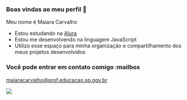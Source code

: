 ### Boas vindas ao meu perfil 💙

Meu nome é Maiara Carvalho

- Estou estudando na [Alura](https://www.alura.com.br)
- Estou me desenvolvendo na linguagem JavaScript
- Utilizo esse espaço para minha organização e compartilhamento dos meus projetos desenvolvidos

### Você pode entrar em contato comigo :mailbox

maiaracarvalho@prof.educacao.sp.gov.br


![](https://media1.tenor.com/m/AlMnOivPZP8AAAAC/thank-you-thanking-you.gif)


